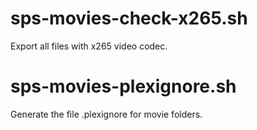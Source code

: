 # sps-movies-check-x265.sh
Export all files with x265 video codec.

# sps-movies-plexignore.sh
Generate the file .plexignore for movie folders.
